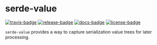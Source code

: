 # serde-value

[![travis-badge][]][travis] [![release-badge][]][cargo] [![docs-badge][]][docs] [![license-badge][]][license]

`serde-value` provides a way to capture serialization value trees for later processing.

[travis-badge]: https://img.shields.io/travis/arcnmx/serde-value/master.svg?style=flat-square
[travis]: https://travis-ci.org/arcnmx/serde-value
[release-badge]: https://img.shields.io/github/release/arcnmx/serde-value.svg?style=flat-square
[cargo]: https://crates.io/crates/serde-value
[docs-badge]: https://img.shields.io/badge/API-docs-blue.svg?style=flat-square
[docs]: http://arcnmx.github.io/serde-value/serde_value/
[license-badge]: https://img.shields.io/badge/license-MIT-lightgray.svg?style=flat-square
[license]: https://github.com/arcnmx/serde-value/blob/master/COPYING
